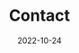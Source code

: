 ---
title: Contact
date: 2022-10-24

type: landing

sections:
  - block: contact
    content:
      title: Contact
      text: |-
        The contact details you provided correspond to the University of Information Technology (UIT) in Ho Chi Minh City. Here are the official contact details:​
      email: hunglk@uit.edu.vn
      phone: 
      address:
        street: "Room 8.4, Building E, University of Information Technology, Quarter 6, Linh Trung Ward"
        city: "Thu Duc City"
        region: "Ho Chi Minh City"
        postcode: ""
        country: "Vietnam"
        country_code: "VN"
      coordinates:
        latitude: '10.869752'
        longitude: '106.802707'
      autolink: true
    design:
      columns: '1'
---